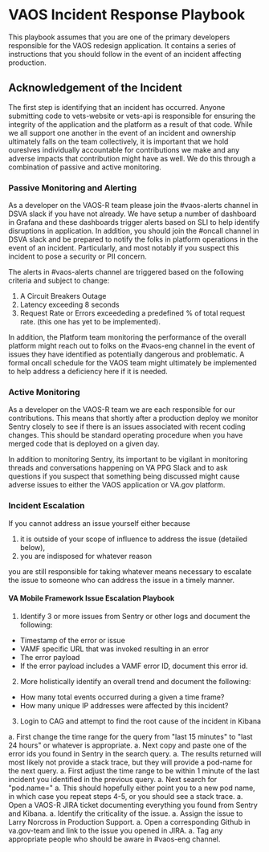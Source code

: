 # VAOS Incident Response Playbook

This playbook assumes that you are one of the primary developers responsible for the VAOS redesign application. It contains a series of instructions that you should follow in the event of an incident affecting production.

## Acknowledgement of the Incident

The first step is identifying that an incident has occurred. Anyone submitting code to vets-website or vets-api is responsible for ensuring the integrity of the application and the platform as a result of that code. While we all support one another in the event of an incident and ownership ultimately falls on the team collectively, it is important that we hold oureslves individually accountable for contributions we make and any adverse impacts that contribution might have as well. We do this through a combination of passive and active monitoring.

### Passive Monitoring and Alerting

As a developer on the VAOS-R team please join the #vaos-alerts channel in DSVA slack if you have not already. We have setup a number of dashboard in Grafana and these dashboards trigger alerts based on SLI to help identify disruptions in application.
In addition, you should join the #oncall channel in DSVA slack and be prepared to notify the folks in platform operations in the event of an incident. Particularly, and most notably if you suspect this incident to pose a security or PII concern.

The alerts in #vaos-alerts channel are triggered based on the following criteria and subject to change:

1. A Circuit Breakers Outage
2. Latency exceeding 8 seconds
3. Request Rate or Errors exceededing a predefined % of total request rate. (this one has yet to be implemented).

In addition, the Platform team monitoring the performance of the overall platform might reach out to folks on the #vaos-eng channel in the event of issues they have identified as potentially dangerous and problematic.
A formal oncall schedule for the VAOS team might ultimately be implemented to help address a deficiency here if it is needed.

### Active Monitoring

As a developer on the VAOS-R team we are each responsible for our contributions. This means that shortly after a production deploy we monitor Sentry closely to see if there is an issues associated with recent coding changes. This should be standard operating procedure when you have merged code that is deployed on a given day.

In addition to monitoring Sentry, its important to be vigilant in monitoring threads and conversations happening on VA PPG Slack and to ask questions if you suspect that something being discussed might cause adverse issues to either the VAOS application or VA.gov platform.

### Incident Escalation

If you cannot address an issue yourself either because 

1) it is outside of your scope of influence to address the issue (detailed below), 
2) you are indisposed for whatever reason

you are still responsible for taking whatever means necessary to escalate the issue to someone who can address the issue in a timely manner.

#### VA Mobile Framework Issue Escalation Playbook

1. Identify 3 or more issues from Sentry or other logs and document the following:
  - Timestamp of the error or issue
  - VAMF specific URL that was invoked resulting in an error
  - The error payload
  - If the error payload includes a VAMF error ID, document this error id.
  
2. More holistically identify an overall trend and document the following:
  - How many total events occurred during a given a time frame?
  - How many unique IP addresses were affected by this incident?
  
3. Login to CAG and attempt to find the root cause of the incident in Kibana

  a. First change the time range for the query from "last 15 minutes" to "last 24 hours" or whatever is appropriate.
  a. Next copy and paste one of the error ids you found in Sentry in the search query.
  a. The results returned will most likely not provide a stack trace, but they will provide a pod-name for the next query.
  a. First adjust the time range to be within 1 minute of the last incident you identified in the previous query.
  a. Next search for "pod.name=<whatever the pod name was>"
  a. This should hopefully either point you to a new pod name, in which case you repeat steps 4-5, or you should see a stack trace.
  a. Open a VAOS-R JIRA ticket documenting everything you found from Sentry and Kibana. 
  a. Identify the criticality of the issue. 
  a. Assign the issue to Larry Norcross in Production Support.
  a. Open a corresponding Github in va.gov-team and link to the issue you opened in JIRA.
  a. Tag any appropriate people who should be aware in #vaos-eng channel.


